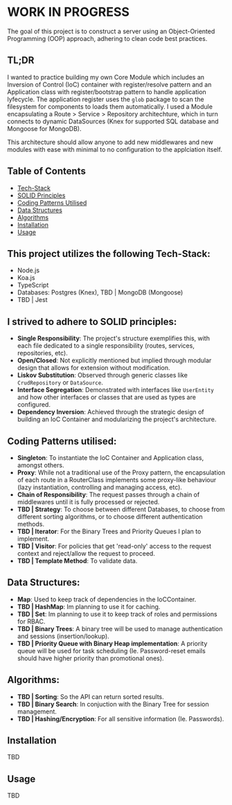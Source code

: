 # WORK IN PROGRESS
The goal of this project is to construct a server using an Object-Oriented Programming (OOP) approach, adhering to clean code best practices.  

## TL;DR
I wanted to practice building my own Core Module which includes an Inversion of Control (IoC) container with register/resolve pattern and an Application class with register/bootstrap pattern to handle application lyfecycle.
The application register uses the `glob` package to scan the filesystem for components to loads them automatically.
I used a Module encapsulating a Route > Service > Repository architechture, which in turn connects to dynamic DataSources (Knex for supported SQL database and Mongoose for MongoDB).

This architecture should allow anyone to add new middlewares and new modules with ease with minimal to no configuration to the applciation itself.

## Table of Contents
- [Tech-Stack](#this-project-utilizes-the-following-technology-stack)
- [SOLID Principles](#i-strived-to-adhere-to-solid-principles)
- [Coding Patterns Utilised](#coding-patterns-utilised)
- [Data Structures](#data-structures)
- [Algorithms](#algorithms)
- [Installation](#installation)
- [Usage](#usage)

## This project utilizes the following Tech-Stack:
- Node.js
- Koa.js
- TypeScript
- Databases: Postgres (Knex), TBD | MongoDB (Mongoose)
- TBD | Jest

## I strived to adhere to SOLID principles:
- **Single Responsibility**: The project's structure exemplifies this, with each file dedicated to a single responsibility (routes, services, repositories, etc).
- **Open/Closed**: Not explicitly mentioned but implied through modular design that allows for extension without modification.
- **Liskov Substitution**: Observed through generic classes like `CrudRepository` or `DataSource`.
- **Interface Segregation**: Demonstrated with interfaces like `UserEntity` and how other interfaces or classes that are used as types are configured.
- **Dependency Inversion**: Achieved through the strategic design of building an IoC Container and modularizing the project's architecture.

## Coding Patterns utilised:
- **Singleton**: To instantiate the IoC Container and Application class, amongst others.
- **Proxy**: While not a traditional use of the Proxy pattern, the encapsulation of each route in a RouterClass implements some proxy-like behaviour (lazy instantiation, controlling and managing access, etc).
- **Chain of Responsibility**: The request passes through a chain of middlewares until it is fully processed or rejected.
- **TBD | Strategy**: To choose between different Databases, to choose from different sorting algorithms, or to choose different authentication methods.
- **TBD | Iterator**: For the Binary Trees and Priority Queues I plan to implement.
- **TBD | Visitor**: For policies that get 'read-only' access to the request context and reject/allow the request to proceed.
- **TBD | Template Method**: To validate data.

## Data Structures:
- **Map**: Used to keep track of dependencies in the IoCContainer.
- **TBD | HashMap**: Im planning to use it for caching.
- **TBD | Set**: Im planning to use it to keep track of roles and permissions for RBAC.
- **TBD | Binary Trees**: A binary tree will be used to manage authentication and sessions (insertion/lookup).
- **TBD | Priority Queue with Binary Heap implementation**: A priority queue will be used for task scheduling (Ie. Password-reset emails should have higher priority than promotional ones).

## Algorithms:
- **TBD | Sorting**: So the API can return sorted results.
- **TBD | Binary Search**: In conjuction with the Binary Tree for session management.
- **TBD | Hashing/Encryption**: For all sensitive information (Ie. Passwords).

## Installation
TBD

## Usage
TBD
